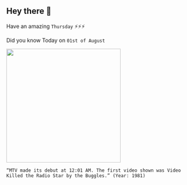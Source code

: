 ## Hey there 👋
Have an amazing `Thursday` ⚡⚡⚡

Did you know Today on `01st of August`
 
 [<img src="https://upload.wikimedia.org/wikipedia/en/thumb/1/10/Mtvstationid.gif/880px-Mtvstationid.gif" width="300" />](https://www.cnet.com/news/did-video-kill-the-radio-star/) 
 ```
“MTV made its debut at 12:01 AM. The first video shown was Video Killed the Radio Star by the Buggles.” (Year: 1981)
```
